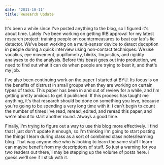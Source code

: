 ```yaml
---
date: '2011-10-11'
title: Research Update
---
```


<p>It's been a while since I've posted anything to the blog, so I figured it's about time. Lately I've been working on getting IRB approval for my latest research project: training people on countermeasures to beat our lab's lie detector. We've been working on a multi-sensor device to detect deception in people during a quick interview using non-contact techniques. We use vocalics, eye movement, pupillometry, blinks, linguistics, and rigidity analyses to do the analysis. Before this beast goes out into production, we need to find out what it can do when people are trying to beat it, and that's my job.</p>
<p>I've also been continuing work on the paper I started at BYU. Its focus is on the benefits of distrust in small groups when they are working on certain types of tasks. This paper has been in and out of review for a while, and I'm getting pretty anxious to get it published. If this process has taught me anything, it's that research should be done on something you love, because you're going to be spending a very long time with it. I can't begin to count the number of times I've read, reread, edited, and reread this paper, and we're about to start another round. Always a good time.</p>
<p>Finally, I'm trying to figure out a way to use this blog more effectively. I find that I just don't update it enough, so I'm thinking I'm going to start posting the things I learn during class as a sort of combined class notes/learning blog. That way anyone else who is looking to learn the same stuff I learn can maybe benefit from my descriptions of stuff. So just a warning for you two readers out there, I may be stepping up the volume of posts here. I guess we'll see if I stick with it.</p>